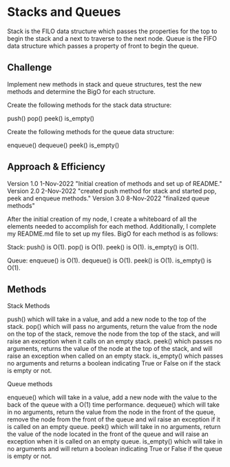 # Stacks and Queues

Stack is the FILO data structure which passes the properties for the top to begin the stack and a next to traverse to the next node.
Queue is the FIFO data structure which passes a property of front to begin the queue.

## Challenge

Implement new methods in stack and queue structures, test the new methods and determine the BigO for each structure.

Create the following methods for the stack data structure:

push()
pop()
peek()
is_empty()

Create the following methods for the queue data structure:

enqueue()
dequeue()
peek()
is_empty()

## Approach & Efficiency
Version 1.0 1-Nov-2022 "Initial creation of methods and set up of README."
Version 2.0 2-Nov-2022 "created push method for stack and started pop, peek and enqueue methods."
Version 3.0 8-Nov-2022 "finalized queue methods"

After the initial creation of my node, I create a whiteboard of all the elements needed to accomplish for each method. Additionally, I complete my README.md file to set up my files.
BigO for each method is as follows:

Stack:
push() is O(1).
pop() is O(1).
peek() is O(1).
is_empty() is O(1).

Queue:
enqueue() is O(1).
dequeue() is O(1).
peek() is O(1).
is_empty() is O(1).

## Methods

Stack Methods

push() which will take in a value, and add a new node to the top of the stack.
pop() which will pass no arguments, return the value from the node on the top of the stack, remove the node from the top of the stack, and will raise an exception when it calls on an empty stack.
peek() which passes no arguments, returns the value of the node at the top of the stack, and will raise an exception when called on an empty stack.
is_empty() which passes no arguments and returns a boolean indicating True or False on if the stack is empty or not.

Queue methods

enqueue() which will take in a value, add a new node with the value to the back of the queue with a O(1) time performance.
dequeue() which will take in no arguments, return the value from the node in the front of the queue, remove the node from the front of the queue and wil raise an exception if it is called on an empty queue.
peek() which will take in no arguments, return the value of the node located in the front of the queue and will raise an exception when it is called on an empty queue.
is_empty() which will take in no arguments and will return a boolean indicating True or False if the queue is empty or not.

<!-- Description of each method publicly available to your Stack and Queue-->
